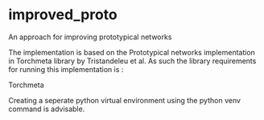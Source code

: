 # improved_proto
An approach for improving prototypical networks

The implementation is based on the Prototypical networks implementation in Torchmeta library by Tristandeleu et al. As such the library requirements for running this implementation is :

Torchmeta

Creating a seperate python virtual environment using the python venv command is advisable.
